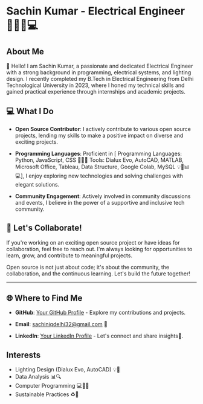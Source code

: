 # Sachin Kumar - Electrical Engineer 👨‍🔧💡💻

## About Me

👋 Hello! I am Sachin Kumar, a passionate and dedicated Electrical Engineer with a strong background in programming, electrical systems, and lighting design. I recently completed my B.Tech in Electrical Engineering from Delhi Technological University in 2023, where I honed my technical skills and gained practical experience through internships and academic projects.

## 💻 What I Do

- **Open Source Contributor**: I actively contribute to various open source projects, lending my skills to make a positive impact on diverse and exciting projects.
  
- **Programming Languages**: Proficient in [ Programming Languages: Python, JavaScript, CSS 🐍🌐🎨 Tools: Dialux Evo, AutoCAD, MATLAB, Microsoft Office, Tableau, Data Structure, Google Colab, MySQL 💡📐📊💻], I enjoy exploring new technologies and solving challenges with elegant solutions.

- **Community Engagement**: Actively involved in community discussions and events, I believe in the power of a supportive and inclusive tech community.


## 🚀 Let's Collaborate!

If you're working on an exciting open source project or have ideas for collaboration, feel free to reach out. I'm always looking for opportunities to learn, grow, and contribute to meaningful projects.

Open source is not just about code; it's about the community, the collaboration, and the continuous learning. Let's build the future together!

---


## 🌐 Where to Find Me

- **GitHub**: [Your GitHub Profile](https://github.com/your_username) - Explore my contributions and projects.
- **Email**: sachiniqdelhi32@gmail.com 📧
  
- **LinkedIn**: [Your LinkedIn Profile](https://www.linkedin.com/in/your_username) - Let's connect and share insights🔗.
## Interests

- Lighting Design (Dialux Evo, AutoCAD) 💡📐
- Data Analysis 📊🔍
- Computer Programming 💻👨‍💻
- Sustainable Practices ♻️🌱

